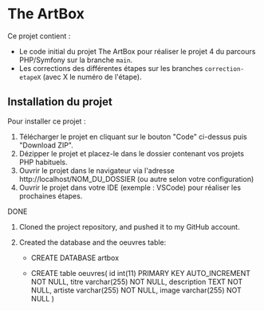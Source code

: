 # The ArtBox

Ce projet contient : 
* Le code initial du projet The ArtBox pour réaliser le projet 4 du parcours PHP/Symfony sur la branche `main`.
* Les corrections des différentes étapes sur les branches `correction-etapeX` (avec X le numéro de l'étape).

## Installation du projet

Pour installer ce projet : 
1. Télécharger le projet en cliquant sur le bouton "Code" ci-dessus puis "Download ZIP".
2. Dézipper le projet et placez-le dans le dossier contenant vos projets PHP habituels.
3. Ouvrir le projet dans le navigateur via l'adresse http://localhost/NOM_DU_DOSSIER (ou autre selon votre configuration)
4. Ouvrir le projet dans votre IDE (exemple : VSCode) pour réaliser les prochaines étapes.



DONE

1. Cloned the project repository, and pushed it to my GitHub account.
2. Created the database and the oeuvres table: 

    - CREATE DATABASE artbox
    
    - CREATE table oeuvres(
	id int(11) PRIMARY KEY AUTO_INCREMENT NOT NULL,
    titre varchar(255) NOT NULL,
	description TEXT NOT NULL,
	artiste varchar(255) NOT NULL,
	image varchar(255) NOT NULL 
)